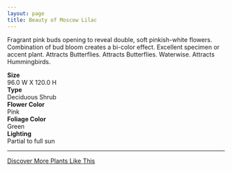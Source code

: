 ```yaml
---
layout: page
title: Beauty of Moscow Lilac
---
```


<div class="row">
  <div class="col-md-4">
    <div class="plant-image plant-image-large" style="background-image: url(&quot;https://s3-us-west-1.amazonaws.com/images.plantwithbloom.com/beauty_of_moscow_lilac.jpg&quot;);"></div>
  </div>
  <div class="col-md-8">
    <div>
      <p>Fragrant pink buds opening to reveal double, soft pinkish-white flowers. Combination of bud  bloom creates a bi-color effect. Excellent specimen or accent plant. Attracts Butterflies. Attracts Butterflies. Waterwise. Attracts Hummingbirds.</p>
      <div class="row">
        <div class="col-md-3">
          <strong>Size</strong>
        </div>
        <div class="col-md-9">96.0 W X 120.0 H</div>
      </div>
      <div class="row">
        <div class="col-md-3">
          <strong>Type</strong>
        </div>
        <div class="col-md-9">Deciduous Shrub</div>
      </div>
      <div class="row">
        <div class="col-md-3">
          <strong>Flower Color</strong>
        </div>
        <div class="col-md-9">Pink</div>
      </div>
      <div class="row">
        <div class="col-md-3">
          <strong>Foliage Color</strong>
        </div>
        <div class="col-md-9">Green</div>
      </div>
      <div class="row">
        <div class="col-md-3">
          <strong>Lighting</strong>
        </div>
        <div class="col-md-9">Partial to full sun</div>
      </div>
    </div>
    <hr/>
    <a class="btn btn-default" href="http://app.plantwithbloom.com/search">Discover More Plants Like This</a>
  </div>
</div>